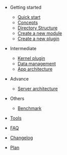 - Getting started

  - [Quick start](quick-start.md)
  - [Concepts](concept.md)
  - [Directory Structure](directory-structure.md)
  - [Create a new module](create-new-module.md)
  - [Create a new plugin](create-new-plugin.md)

- Intermediate

  - [Kernel plugin](kernel-plugin.md)
  - [Data management](data-management.md)
  - [App architecture](app-architecture.md)

- Advance

  - [Server architecture](server-architecture.md)
  
- Others

  - [Benchmark](benchmark.md)

- [Tools](tools.md)
- [FAQ](faq.md)
- [Changelog](changelog.md)
- [Plan](plan.md)
